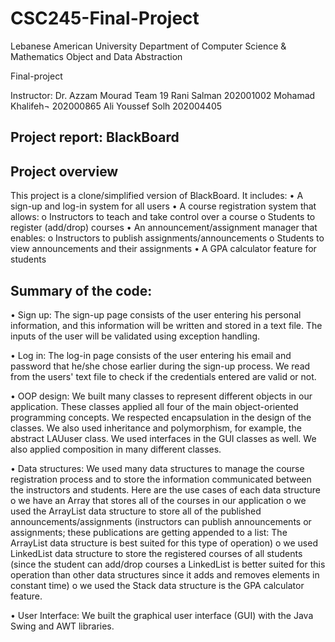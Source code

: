 # CSC245-Final-Project

Lebanese American University
Department of Computer Science & Mathematics
Object and Data Abstraction
 
Final-project

Instructor: Dr. Azzam Mourad
Team 19
Rani Salman
202001002
Mohamad Khalifeh¬
202000865
Ali Youssef Solh
202004405

Project report: BlackBoard
--------------------------

Project overview
----------------
This project is a clone/simplified version of BlackBoard. It includes:
•	A sign-up and log-in system for all users
•	A course registration system that allows: 
o	Instructors to teach and take control over a course
o	Students to register (add/drop) courses
•	An announcement/assignment manager that enables:
o	Instructors to publish assignments/announcements
o	Students to view announcements and their assignments
•	A GPA calculator feature for students


Summary of the code:
--------------------
•	Sign up: The sign-up page consists of the user entering his personal information, and this information will be written and stored in a text file. The inputs of the user will be validated using exception handling.

•	Log in: The log-in page consists of the user entering his email and password that he/she chose earlier during the sign-up process. We read from the users' text file to check if the credentials entered are valid or not.

•	OOP design: We built many classes to represent different objects in our application. These classes applied all four of the main object-oriented programming concepts. We respected encapsulation in the design of the classes. We also used inheritance and polymorphism, for example, the abstract LAUuser class. We used interfaces in the GUI classes as well. We also applied composition in many different classes.

•	Data structures: We used many data structures to manage the course registration process and to store the information communicated between the instructors and students. Here are the use cases of each data structure
o	we have an Array that stores all of the courses in our application 
o	we used the ArrayList data structure to store all of the published announcements/assignments (instructors can publish announcements or assignments; these publications are getting appended to a list: The ArrayList data structure is best suited for this type of operation)
o	we used LinkedList data structure to store the registered courses of all students (since the student can add/drop courses a LinkedList is better suited for this operation than other data structures since it adds and removes elements in constant time) 
o	we used the Stack data structure is the GPA calculator feature.

•	User Interface: We built the graphical user interface (GUI) with the Java Swing and AWT libraries.
